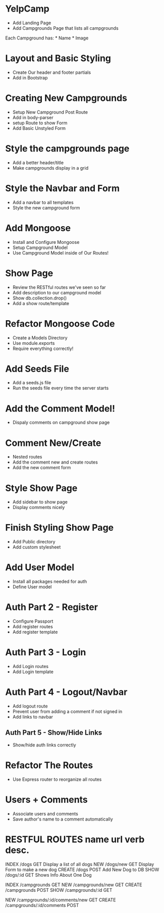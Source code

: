 # YelpCamp

* Add Landing Page
* Add Campgrounds Page that lists all campgrounds

Each Campground has:
    * Name
    * Image


# Layout and Basic Styling
 * Create Our header and footer partials
 * Add in Bootstrap


# Creating New Campgrounds
 * Setup New Campground Post Route
 * Add in body-parser
 * setup Route to show Form
 * Add Basic Unstyled Form


# Style the campgrounds page
 * Add a better header/title
 * Make campgrounds display in a grid


# Style the Navbar and Form
 * Add a navbar to all templates
 * Style the new campground form

# Add Mongoose
 * Install and Configure Mongoose
 * Setup Campground Model
 * Use Campground Model inside of Our Routes!

# Show Page
 * Review the RESTful routes we've seen so far
 * Add description to our campground model
 * Show db.collection.drop()
 * Add a show route/template

# Refactor Mongoose Code
* Create a Models Directory
* Use module.exports
* Require everything correctly!

# Add Seeds File
* Add a seeds.js file
* Run the seeds file every time the server starts

# Add the Comment Model!
* Dispaly comments on campground show page

# Comment New/Create
* Nested routes
* Add the comment new and create routes
* Add the new comment form

# Style Show Page
* Add sidebar to show page
* Display comments nicely

# Finish Styling Show Page
* Add Public directory
* Add custom stylesheet

# Add User Model
* Install all packages needed for auth
* Define User model

# Auth Part 2 - Register
* Configure Passport
* Add register routes
* Add register template

# Auth Part 3 - Login
* Add Login routes
* Add Login template

# Auth Part 4 - Logout/Navbar
* Add logout route
* Prevent user from adding a comment if not signed in
* Add links to navbar

## Auth Part 5 - Show/Hide Links
* Show/hide auth links correctly

# Refactor The Routes
* Use Express router to reorganize all routes

# Users + Comments
* Associate users and comments
* Save author's name to a comment automatically


RESTFUL ROUTES
name          url                             verb             desc.
========================================================================================
INDEX       /dogs                             GET         Display a list of all dogs
NEW        /dogs/new                          GET         Display Form to make a new dog
CREATE     /dogs                              POST        Add New Dog to DB
SHOW       /dogs/:id                          GET         Shows Info About One Dog

INDEX     /campgrounds                        GET
NEW       /campgrounds/new                    GET
CREATE    /campgrounds                        POST
SHOW      /campgrounds/:id                    GET

NEW      /campgrounds/:id/comments/new        GET
CREATE   /campgrounds/:id/comments            POST 
